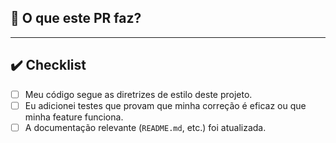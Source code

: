 ## 🎯 O que este PR faz?

---

## ✔️ Checklist

- [ ] Meu código segue as diretrizes de estilo deste projeto.
- [ ] Eu adicionei testes que provam que minha correção é eficaz ou que minha feature funciona.
- [ ] A documentação relevante (`README.md`, etc.) foi atualizada.